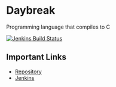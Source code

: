 # Daybreak
Programming language that compiles to C

[![Jenkins Build Status](https://jenkins.exokomodo.com/job/Daybreak/job/main/badge/icon)](https://jenkins.exokomodo.com/job/Daybreak/job/main/)

## Important Links
- [Repository](https://github.com/ExoKomodo/Daybreak)
- [Jenkins](https://jenkins.exokomodo.com/job/Daybreak)
